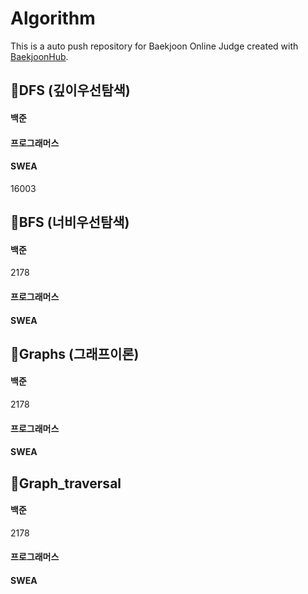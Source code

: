 # Algorithm
This is a auto push repository for Baekjoon Online Judge created with [BaekjoonHub](https://github.com/BaekjoonHub/BaekjoonHub).

## 📌DFS (깊이우선탐색) 

#### 백준 

#### 프로그래머스 

#### SWEA
16003

## 📌BFS (너비우선탐색) 

#### 백준 
2178

#### 프로그래머스 

#### SWEA

## 📌Graphs (그래프이론) 

#### 백준 
2178

#### 프로그래머스 

#### SWEA


## 📌Graph_traversal

#### 백준 
2178

#### 프로그래머스 

#### SWEA



